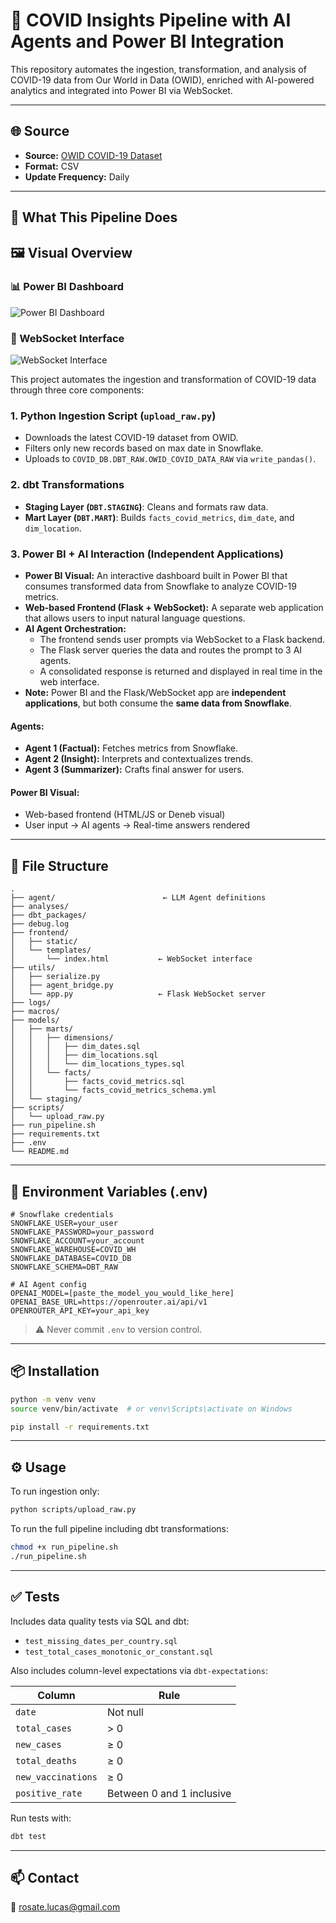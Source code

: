 # 🧠 COVID Insights Pipeline with AI Agents and Power BI Integration

This repository automates the ingestion, transformation, and analysis of COVID-19 data from Our World in Data (OWID), enriched with AI-powered analytics and integrated into Power BI via WebSocket.

---

## 🌐 Source

- **Source:** [OWID COVID-19 Dataset](https://covid.ourworldindata.org/data/owid-covid-data.csv)
- **Format:** CSV
- **Update Frequency:** Daily

---

## 🚀 What This Pipeline Does

## 🖼️ Visual Overview

### 📊 Power BI Dashboard

![Power BI Dashboard](https://i.imgur.com/PqnX2eN.gif)

### 💬 WebSocket Interface

![WebSocket Interface](https://i.imgur.com/vRyQ1Zn.png)


This project automates the ingestion and transformation of COVID-19 data through three core components:

### 1. Python Ingestion Script (`upload_raw.py`)
- Downloads the latest COVID-19 dataset from OWID.
- Filters only new records based on max date in Snowflake.
- Uploads to `COVID_DB.DBT_RAW.OWID_COVID_DATA_RAW` via `write_pandas()`.

### 2. dbt Transformations
- **Staging Layer (`DBT.STAGING`)**: Cleans and formats raw data.
- **Mart Layer (`DBT.MART`)**: Builds `facts_covid_metrics`, `dim_date`, and `dim_location`.

### 3.  Power BI + AI Interaction (Independent Applications)

- **Power BI Visual:** An interactive dashboard built in Power BI that consumes transformed data from Snowflake to analyze COVID-19 metrics.
- **Web-based Frontend (Flask + WebSocket):** A separate web application that allows users to input natural language questions.
- **AI Agent Orchestration:**
  - The frontend sends user prompts via WebSocket to a Flask backend.
  - The Flask server queries the data and routes the prompt to 3 AI agents.
  - A consolidated response is returned and displayed in real time in the web interface.
- **Note:** Power BI and the Flask/WebSocket app are **independent applications**, but both consume the **same data from Snowflake**.


#### Agents:
- **Agent 1 (Factual):** Fetches metrics from Snowflake.
- **Agent 2 (Insight):** Interprets and contextualizes trends.
- **Agent 3 (Summarizer):** Crafts final answer for users.

#### Power BI Visual:
- Web-based frontend (HTML/JS or Deneb visual)
- User input → AI agents → Real-time answers rendered

---

## 📁 File Structure

```
.
├── agent/                        ← LLM Agent definitions
├── analyses/
├── dbt_packages/
├── debug.log
├── frontend/
│   ├── static/
│   └── templates/
│       └── index.html           ← WebSocket interface
├── utils/
│   ├── serialize.py
│   ├── agent_bridge.py
│   └── app.py                   ← Flask WebSocket server
├── logs/
├── macros/
├── models/
│   ├── marts/
│   │   ├── dimensions/
│   │   │   ├── dim_dates.sql
│   │   │   ├── dim_locations.sql
│   │   │   └── dim_locations_types.sql
│   │   └── facts/
│   │       ├── facts_covid_metrics.sql
│   │       └── facts_covid_metrics_schema.yml
│   └── staging/
├── scripts/
│   └── upload_raw.py
├── run_pipeline.sh
├── requirements.txt
├── .env
└── README.md
```

---

## 🔐 Environment Variables (.env)

```env
# Snowflake credentials
SNOWFLAKE_USER=your_user
SNOWFLAKE_PASSWORD=your_password
SNOWFLAKE_ACCOUNT=your_account
SNOWFLAKE_WAREHOUSE=COVID_WH
SNOWFLAKE_DATABASE=COVID_DB
SNOWFLAKE_SCHEMA=DBT_RAW

# AI Agent config
OPENAI_MODEL=[paste_the_model_you_would_like_here]
OPENAI_BASE_URL=https://openrouter.ai/api/v1
OPENROUTER_API_KEY=your_api_key
```

> ⚠️ Never commit `.env` to version control.

---

## 📦 Installation

```bash
python -m venv venv
source venv/bin/activate  # or venv\Scripts\activate on Windows

pip install -r requirements.txt
```

---

## ⚙️ Usage

To run ingestion only:
```bash
python scripts/upload_raw.py
```

To run the full pipeline including dbt transformations:
```bash
chmod +x run_pipeline.sh
./run_pipeline.sh
```

---

## ✅ Tests

Includes data quality tests via SQL and dbt:

- `test_missing_dates_per_country.sql`
- `test_total_cases_monotonic_or_constant.sql`

Also includes column-level expectations via `dbt-expectations`:

| Column                     | Rule                            |
|----------------------------|---------------------------------|
| `date`                     | Not null                        |
| `total_cases`              | > 0                             |
| `new_cases`                | ≥ 0                             |
| `total_deaths`             | ≥ 0                             |
| `new_vaccinations`         | ≥ 0                             |
| `positive_rate`            | Between 0 and 1 inclusive       |

Run tests with:

```bash
dbt test
```

---

## 📫 Contact

📧 rosate.lucas@gmail.com
